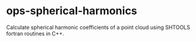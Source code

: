 # ops-spherical-harmonics
Calculate spherical harmonic coefficients of a point cloud using SHTOOLS fortran routines in C++.
